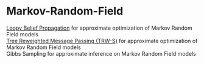 # Markov-Random-Field
[Loopy Belief Propagation](https://github.com/hpcanalytics/Markov-Random-Field/blob/algorithm.loopy-belief-propagation/README.md) for approximate optimization of Markov Random Field models  
[Tree Reweighted Message Passing (TRW-S)]() for approximate optimization of Markov Random Field models  
Gibbs Sampling for approximate inference on Markov Random Field models  

